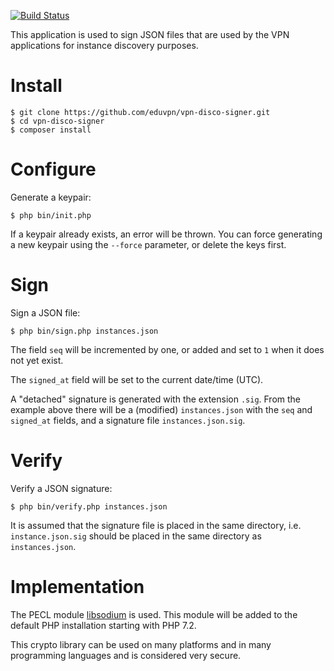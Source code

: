[![Build Status](https://travis-ci.org/eduvpn/vpn-disco-signer.svg)](https://travis-ci.org/eduvpn/vpn-disco-signer)

This application is used to sign JSON files that are used by the VPN 
applications for instance discovery purposes.

# Install 
    
    $ git clone https://github.com/eduvpn/vpn-disco-signer.git
    $ cd vpn-disco-signer
    $ composer install

# Configure 

Generate a keypair:

    $ php bin/init.php

If a keypair already exists, an error will be thrown. You can force generating
a new keypair using the `--force` parameter, or delete the keys first.

# Sign

Sign a JSON file:

    $ php bin/sign.php instances.json

The field `seq` will be incremented by one, or added and set to `1` when it 
does not yet exist.

The `signed_at` field will be set to the current date/time (UTC).

A "detached" signature is generated with the extension `.sig`. From the 
example above there will be a (modified) `instances.json` with the `seq` and
`signed_at` fields, and a signature file `instances.json.sig`.
 
# Verify

Verify a JSON signature:

    $ php bin/verify.php instances.json

It is assumed that the signature file is placed in the same directory, i.e. 
`instance.json.sig` should be placed in the same directory as `instances.json`.

# Implementation

The PECL module [libsodium](https://paragonie.com/book/pecl-libsodium) is used. 
This module will be added to the default PHP installation starting with PHP
7.2.

This crypto library can be used on many platforms and in many programming 
languages and is considered very secure.

